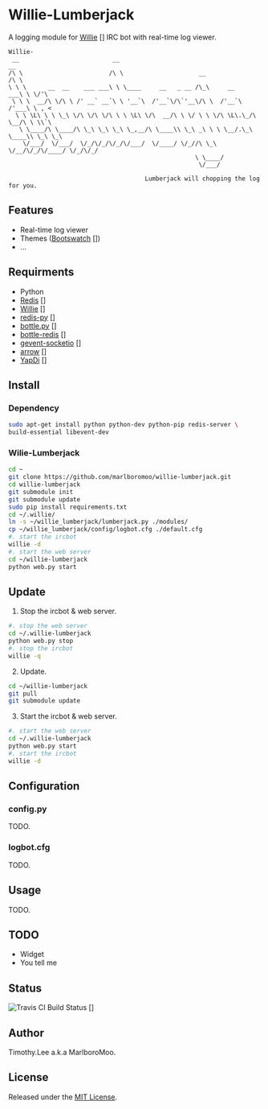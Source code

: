 # Willie-Lumberjack
A logging module for [Willie] [] IRC bot with real-time log viewer.

```
Willie-
 __                          __                                          __
/\ \                        /\ \                     __                 /\ \
\ \ \      __  __    ___ ___\ \ \____     __   _ __ /\_\     __      ___\ \ \/'\
 \ \ \  __/\ \/\ \ /' __` __`\ \ '__`\  /'__`\/\`'__\/\ \  /'__`\   /'___\ \ , <
  \ \ \L\ \ \ \_\ \/\ \/\ \/\ \ \ \L\ \/\  __/\ \ \/ \ \ \/\ \L\.\_/\ \__/\ \ \\`\
   \ \____/\ \____/\ \_\ \_\ \_\ \_,__/\ \____\\ \_\ _\ \ \ \__/.\_\ \____\\ \_\ \_\
    \/___/  \/___/  \/_/\/_/\/_/\/___/  \/____/ \/_//\ \_\ \/__/\/_/\/____/ \/_/\/_/
                                                    \ \____/
                                                     \/___/

                                      Lumberjack will chopping the log for you.
```

## Features
 * Real-time log viewer
 * Themes ([Bootswatch] [])
 * ...

## Requirments 
 - Python
 - [Redis] []
 - [Willie] []
 - [redis-py] []
 - [bottle.py] []
 - [bottle-redis] []
 - [gevent-socketio] []
 - [arrow] []
 - [YapDi] []

## Install

### Dependency
```sh
sudo apt-get install python python-dev python-pip redis-server \
build-essential libevent-dev
```
### Wilie-Lumberjack
```sh
cd ~
git clone https://github.com/marlboromoo/willie-lumberjack.git
cd willie-lumberjack
git submodule init
git submodule update
sudo pip install requirements.txt
cd ~/.willie/
ln -s ~/willie_lumberjack/lumberjack.py ./modules/
cp ~/willie_lumberjack/config/logbot.cfg ./default.cfg
#. start the ircbot
willie -d
#. start the web server
cd ~/willie-lumberjack 
python web.py start
```

##  Update
 1. Stop the ircbot & web server.

```sh
#. stop the web server
cd ~/.willie-lumberjack
python web.py stop
#. stop the ircbot
willie -q
```

 2. Update.

```sh
cd ~/willie-lumberjack
git pull
git submodule update
```

 3. Start the ircbot & web server.

```sh
#. start the web server
cd ~/.willie-lumberjack
python web.py start
#. start the ircbot
willie -d
```

## Configuration
### config.py
TODO.

### logbot.cfg
TODO.

## Usage
TODO.

## TODO
 * Widget
 * You tell me

## Status
![Travis CI Build Status] []

## Author
Timothy.Lee a.k.a MarlboroMoo.

## License
Released under the [MIT License].

  [MIT License]: http://opensource.org/licenses/MIT "MIT License"
  [Travis CI Build Status]: https://api.travis-ci.org/marlboromoo/willie-lumberjack.png 
  [Redis]: http://redis.io/ "Advanced key-value store"
  [Willie]: http://willie.dftba.net/ "Willie"
  [redis-py]: https://github.com/andymccurdy/redis-py "Python client for Redis key-value store"
  [bottle.py]: https://github.com/defnull/bottle "Python Web Framework"
  [bottle-redis]: https://github.com/bottlepy/bottle-extras/tree/master/redis "Redis integration for Bottle."
  [gevent-socketio]: https://github.com/abourget/gevent-socketio "Python implementation of the Socket.IO protocol"
  [arrow]: https://github.com/crsmithdev/arrow "Better dates & times for Python"
  [YapDi]: https://github.com/kasun/YapDi "Yet another python Daemon implementation"
  [Bootswatch]: http://bootswatch.com/ "Free themes for Bootstrap"


